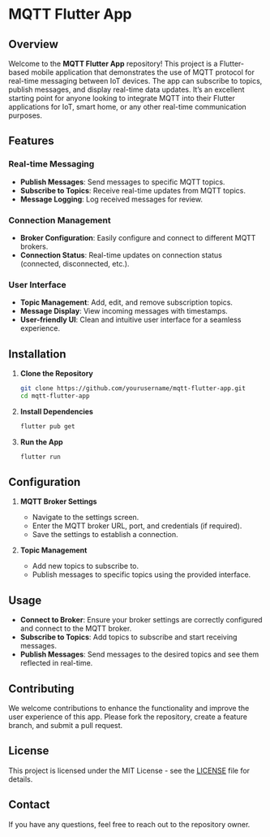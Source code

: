# MQTT Flutter App

## Overview

Welcome to the **MQTT Flutter App** repository! This project is a Flutter-based mobile application that demonstrates the use of MQTT protocol for real-time messaging between IoT devices. The app can subscribe to topics, publish messages, and display real-time data updates. It’s an excellent starting point for anyone looking to integrate MQTT into their Flutter applications for IoT, smart home, or any other real-time communication purposes.

## Features

### Real-time Messaging
- **Publish Messages**: Send messages to specific MQTT topics.
- **Subscribe to Topics**: Receive real-time updates from MQTT topics.
- **Message Logging**: Log received messages for review.

### Connection Management
- **Broker Configuration**: Easily configure and connect to different MQTT brokers.
- **Connection Status**: Real-time updates on connection status (connected, disconnected, etc.).

### User Interface
- **Topic Management**: Add, edit, and remove subscription topics.
- **Message Display**: View incoming messages with timestamps.
- **User-friendly UI**: Clean and intuitive user interface for a seamless experience.

## Installation

1. **Clone the Repository**
    ```sh
    git clone https://github.com/yourusername/mqtt-flutter-app.git
    cd mqtt-flutter-app
    ```

2. **Install Dependencies**
    ```sh
    flutter pub get
    ```

3. **Run the App**
    ```sh
    flutter run
    ```

## Configuration

1. **MQTT Broker Settings**
    - Navigate to the settings screen.
    - Enter the MQTT broker URL, port, and credentials (if required).
    - Save the settings to establish a connection.

2. **Topic Management**
    - Add new topics to subscribe to.
    - Publish messages to specific topics using the provided interface.

## Usage

- **Connect to Broker**: Ensure your broker settings are correctly configured and connect to the MQTT broker.
- **Subscribe to Topics**: Add topics to subscribe and start receiving messages.
- **Publish Messages**: Send messages to the desired topics and see them reflected in real-time.

## Contributing

We welcome contributions to enhance the functionality and improve the user experience of this app. Please fork the repository, create a feature branch, and submit a pull request.

## License

This project is licensed under the MIT License - see the [LICENSE](LICENSE) file for details.

## Contact

If you have any questions, feel free to reach out to the repository owner.
